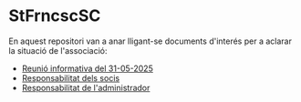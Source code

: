 # StFrncscSC

En aquest repositori van a anar lligant-se documents d'interés per a aclarar la situació de l'associació:

- [Reunió informativa del 31-05-2025](docs/20250531ReunioInfoSC.md)
- [Responsabilitat dels socis](20250531RespSocis.md)
- [Responsabilitat de l'administrador](20250531RespAdministrador.md)
